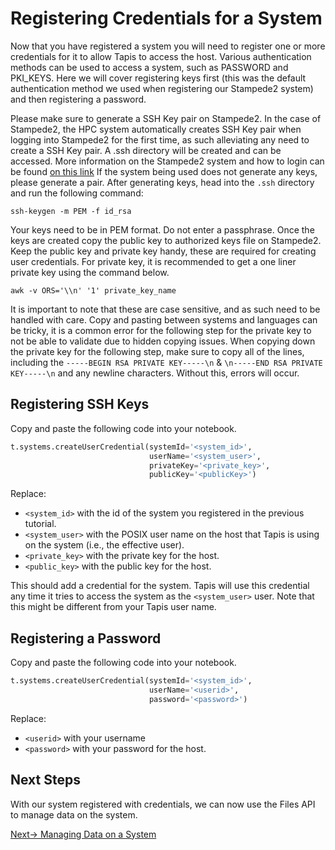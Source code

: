 # Registering Credentials for a System
Now that you have registered a system you will need to register one or more credentials 
for it to allow Tapis to access the host. Various authentication methods can be used to access a system, 
such as PASSWORD and PKI_KEYS. Here we will cover registering keys first (this was the
default authentication method we used when registering our Stampede2 system) and then 
registering a password.


Please make sure to generate a SSH Key pair on Stampede2.  In the case of Stampede2, the HPC system automatically creates SSH Key pair when logging into Stampede2 for the first time, as such alleviating any need to create a SSH Key pair. A .ssh directory will be created and can be accessed. More information on the Stampede2 system and how to login can be found [on this link](https://portal.tacc.utexas.edu/user-guides/stampede2#secure-shell-ssh) 
If the system being used does not generate any keys, please generate a pair. After generating keys, head into the ```.ssh``` directory and run the following command:

```
ssh-keygen -m PEM -f id_rsa
```
Your keys need to be in PEM format. Do not enter a passphrase. Once the keys are created copy the public key to authorized keys file on Stampede2. <br/>
Keep the public key and private key handy, these are required for creating user credentials. For private key, it is recommended to get a one liner private key using the command below. 

```
awk -v ORS='\\n' '1' private_key_name
```

It is important to note that these are case sensitive, and as such need to be handled with care. Copy and pasting between systems and languages can be tricky, it is a common error for the following step for the private key to not be able to validate due to hidden copying issues. 
When copying down the private key for the following step, make sure to copy all of the lines, including the `-----BEGIN RSA PRIVATE KEY-----\n` & `\n-----END RSA PRIVATE KEY-----\n` and any newline characters. Without this, errors will occur.

## Registering SSH Keys
Copy and paste the following code into your notebook.

``` python
t.systems.createUserCredential(systemId='<system_id>', 
                               userName='<system_user>', 
                               privateKey='<private_key>',
                               publicKey='<publicKey>')
```
Replace:
* `<system_id>` with the id of the system you registered in the previous tutorial.
* ``<system_user>`` with the POSIX user name on the host that Tapis is using on the system
  (i.e., the effective user).
* `<private_key>` with the private key for the host.
* `<public_key>` with the public key for the host.

This should add a credential for the system. Tapis will use this credential any time
it tries to access the system as the `<system_user>` user. Note that this might be 
different from your Tapis user name.

## Registering a Password
Copy and paste the following code into your notebook.

``` python
t.systems.createUserCredential(systemId='<system_id>',
                               userName='<userid>',
                               password='<password>')
```
Replace:
* ``<userid>`` with your username
* ``<password>`` with your password for the host.

## Next Steps
With our system registered with credentials, we can now use the Files API to manage 
data on the system.

 [Next-> Managing Data on a System](../files/data.md)
